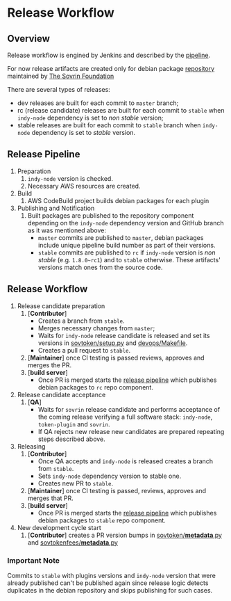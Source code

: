 # Release Workflow

## Overview

Release workflow is engined by Jenkins and described by the [pipeline](../devops/aws-codebuild/Jenkinsfile.cd).

For now release artifacts are created only for debian package [repository](https://repo.sovrin.org/deb/)
maintained by [The Sovrin Foundation](https://sovrin.org)

There are several types of releases:
- dev releases are built for each commit to `master` branch;
- rc (release candidate) releases are built for each commit to `stable` when `indy-node` dependency is set to *non stable* version;
- stable releases are built for each commit to `stable` branch when `indy-node` dependency is set to *stable* version.

## Release Pipeline

1. Preparation
    1. `indy-node` version is checked.
    2. Necessary AWS resources are created.
2. Build
    1. AWS CodeBuild project builds debian packages for each plugin
3. Publishing and Notification
    1. Built packages are published to the repository component depending on the `indy-node` dependency version and GitHub branch as it was mentioned above:
        - `master` commits are published to `master`, debian packages include unique pipeline build number as part of their versions.
        - `stable` commits are published to `rc` if `indy-node` version is *non stable* (e.g. `1.8.0~rc1`) and to `stable` otherwise. These artifacts' versions match ones from the source code.

## Release Workflow

1. Release candidate preparation
    1. [**Contributor**]
        - Creates a branch from `stable`.
        - Merges necessary changes from `master`;
        - Waits for `indy-node` release candidate is released and set its versions in [sovtoken/setup.py](../sovtoken/setup.py) and [devops/Makefile](../devops/Makefile).
        - Creates a pull request to `stable`.
    2. [**Maintainer**] once CI testing is passed reviews, approves and merges the PR.
    3. [**build server**]
        - Once PR is merged starts the [release pipeline](#release-pipeline) which publishes debian packages to `rc` repo component.
2. Release candidate acceptance
    1. [**QA**]
        - Waits for `sovrin` release candidate and performs acceptance of the coming release verifying a full software stack: `indy-node`, `token-plugin` and `sovrin`.
        - If QA rejects new release new candidates are prepared repeating steps described above.
3. Releasing
    1. [**Contributor**]
        - Once QA accepts and `indy-node` is released creates a branch from `stable`.
        - Sets `indy-node` dependency version to stable one.
        - Creates new PR to `stable`.
    2. [**Maintainer**] once CI testing is passed, reviews, approves and merges that PR.
    3. [**build server**]
        - Once PR is merged starts the [release pipeline](#release-pipeline) which publishes debian packages to `stable` repo component.
4. New development cycle start
    1. [**Contributor**] creates a PR version bumps in [sovtoken/__metadata__.py](../sovtoken/sovtoken/__metadata__.py) and [sovtokenfees/__metadata__.py](../sovtokenfees/sovtokenfees/__metadata__.py)


### Important Note

Commits to `stable` with plugins versions and `indy-node` version that were already published can't be published again since release logic detects duplicates in the debian repository and skips publishing for such cases.
